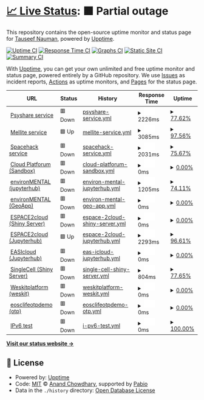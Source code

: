 # [📈 Live Status](https://atnauman.github.io/upptime): <!--live status--> **🟧 Partial outage**

This repository contains the open-source uptime monitor and status page for [Tauseef Nauman](https://atnauman.github.io/upptime), powered by [Upptime](https://github.com/upptime/upptime).

[![Uptime CI](https://github.com/atnauman/upptime/workflows/Uptime%20CI/badge.svg)](https://github.com/atnauman/upptime/actions?query=workflow%3A%22Uptime+CI%22)
[![Response Time CI](https://github.com/atnauman/upptime/workflows/Response%20Time%20CI/badge.svg)](https://github.com/atnauman/upptime/actions?query=workflow%3A%22Response+Time+CI%22)
[![Graphs CI](https://github.com/atnauman/upptime/workflows/Graphs%20CI/badge.svg)](https://github.com/atnauman/upptime/actions?query=workflow%3A%22Graphs+CI%22)
[![Static Site CI](https://github.com/atnauman/upptime/workflows/Static%20Site%20CI/badge.svg)](https://github.com/atnauman/upptime/actions?query=workflow%3A%22Static+Site+CI%22)
[![Summary CI](https://github.com/atnauman/upptime/workflows/Summary%20CI/badge.svg)](https://github.com/atnauman/upptime/actions?query=workflow%3A%22Summary+CI%22)

With [Upptime](https://upptime.js.org), you can get your own unlimited and free uptime monitor and status page, powered entirely by a GitHub repository. We use [Issues](https://github.com/atnauman/upptime/issues) as incident reports, [Actions](https://github.com/atnauman/upptime/actions) as uptime monitors, and [Pages](https://atnauman.github.io/upptime) for the status page.

<!--start: status pages-->
<!-- This summary is generated by Upptime (https://github.com/upptime/upptime) -->
<!-- Do not edit this manually, your changes will be overwritten -->
<!-- prettier-ignore -->
| URL | Status | History | Response Time | Uptime |
| --- | ------ | ------- | ------------- | ------ |
| <img alt="" src="https://icons.duckduckgo.com/ip3/psyshare.bihealth.org.ico" height="13"> [Psyshare service](https://psyshare.bihealth.org) | 🟥 Down | [psyshare-service.yml](https://github.com/BIH-DMBS/upptime/commits/HEAD/history/psyshare-service.yml) | <details><summary><img alt="Response time graph" src="./graphs/psyshare-service/response-time-week.png" height="20"> 2226ms</summary><br><a href="https://atnauman.github.io/upptime/history/psyshare-service"><img alt="Response time 1210" src="https://img.shields.io/endpoint?url=https%3A%2F%2Fraw.githubusercontent.com%2FBIH-DMBS%2Fupptime%2FHEAD%2Fapi%2Fpsyshare-service%2Fresponse-time.json"></a><br><a href="https://atnauman.github.io/upptime/history/psyshare-service"><img alt="24-hour response time 5635" src="https://img.shields.io/endpoint?url=https%3A%2F%2Fraw.githubusercontent.com%2FBIH-DMBS%2Fupptime%2FHEAD%2Fapi%2Fpsyshare-service%2Fresponse-time-day.json"></a><br><a href="https://atnauman.github.io/upptime/history/psyshare-service"><img alt="7-day response time 2226" src="https://img.shields.io/endpoint?url=https%3A%2F%2Fraw.githubusercontent.com%2FBIH-DMBS%2Fupptime%2FHEAD%2Fapi%2Fpsyshare-service%2Fresponse-time-week.json"></a><br><a href="https://atnauman.github.io/upptime/history/psyshare-service"><img alt="30-day response time 1442" src="https://img.shields.io/endpoint?url=https%3A%2F%2Fraw.githubusercontent.com%2FBIH-DMBS%2Fupptime%2FHEAD%2Fapi%2Fpsyshare-service%2Fresponse-time-month.json"></a><br><a href="https://atnauman.github.io/upptime/history/psyshare-service"><img alt="1-year response time 1210" src="https://img.shields.io/endpoint?url=https%3A%2F%2Fraw.githubusercontent.com%2FBIH-DMBS%2Fupptime%2FHEAD%2Fapi%2Fpsyshare-service%2Fresponse-time-year.json"></a></details> | <details><summary><a href="https://atnauman.github.io/upptime/history/psyshare-service">77.62%</a></summary><a href="https://atnauman.github.io/upptime/history/psyshare-service"><img alt="All-time uptime 95.67%" src="https://img.shields.io/endpoint?url=https%3A%2F%2Fraw.githubusercontent.com%2FBIH-DMBS%2Fupptime%2FHEAD%2Fapi%2Fpsyshare-service%2Fuptime.json"></a><br><a href="https://atnauman.github.io/upptime/history/psyshare-service"><img alt="24-hour uptime 0.00%" src="https://img.shields.io/endpoint?url=https%3A%2F%2Fraw.githubusercontent.com%2FBIH-DMBS%2Fupptime%2FHEAD%2Fapi%2Fpsyshare-service%2Fuptime-day.json"></a><br><a href="https://atnauman.github.io/upptime/history/psyshare-service"><img alt="7-day uptime 77.62%" src="https://img.shields.io/endpoint?url=https%3A%2F%2Fraw.githubusercontent.com%2FBIH-DMBS%2Fupptime%2FHEAD%2Fapi%2Fpsyshare-service%2Fuptime-week.json"></a><br><a href="https://atnauman.github.io/upptime/history/psyshare-service"><img alt="30-day uptime 94.85%" src="https://img.shields.io/endpoint?url=https%3A%2F%2Fraw.githubusercontent.com%2FBIH-DMBS%2Fupptime%2FHEAD%2Fapi%2Fpsyshare-service%2Fuptime-month.json"></a><br><a href="https://atnauman.github.io/upptime/history/psyshare-service"><img alt="1-year uptime 95.67%" src="https://img.shields.io/endpoint?url=https%3A%2F%2Fraw.githubusercontent.com%2FBIH-DMBS%2Fupptime%2FHEAD%2Fapi%2Fpsyshare-service%2Fuptime-year.json"></a></details>
| <img alt="" src="https://icons.duckduckgo.com/ip3/mellite.bihealth.org.ico" height="13"> [Mellite service](https://mellite.bihealth.org) | 🟩 Up | [mellite-service.yml](https://github.com/BIH-DMBS/upptime/commits/HEAD/history/mellite-service.yml) | <details><summary><img alt="Response time graph" src="./graphs/mellite-service/response-time-week.png" height="20"> 3085ms</summary><br><a href="https://atnauman.github.io/upptime/history/mellite-service"><img alt="Response time 1144" src="https://img.shields.io/endpoint?url=https%3A%2F%2Fraw.githubusercontent.com%2FBIH-DMBS%2Fupptime%2FHEAD%2Fapi%2Fmellite-service%2Fresponse-time.json"></a><br><a href="https://atnauman.github.io/upptime/history/mellite-service"><img alt="24-hour response time 1287" src="https://img.shields.io/endpoint?url=https%3A%2F%2Fraw.githubusercontent.com%2FBIH-DMBS%2Fupptime%2FHEAD%2Fapi%2Fmellite-service%2Fresponse-time-day.json"></a><br><a href="https://atnauman.github.io/upptime/history/mellite-service"><img alt="7-day response time 3085" src="https://img.shields.io/endpoint?url=https%3A%2F%2Fraw.githubusercontent.com%2FBIH-DMBS%2Fupptime%2FHEAD%2Fapi%2Fmellite-service%2Fresponse-time-week.json"></a><br><a href="https://atnauman.github.io/upptime/history/mellite-service"><img alt="30-day response time 1570" src="https://img.shields.io/endpoint?url=https%3A%2F%2Fraw.githubusercontent.com%2FBIH-DMBS%2Fupptime%2FHEAD%2Fapi%2Fmellite-service%2Fresponse-time-month.json"></a><br><a href="https://atnauman.github.io/upptime/history/mellite-service"><img alt="1-year response time 1144" src="https://img.shields.io/endpoint?url=https%3A%2F%2Fraw.githubusercontent.com%2FBIH-DMBS%2Fupptime%2FHEAD%2Fapi%2Fmellite-service%2Fresponse-time-year.json"></a></details> | <details><summary><a href="https://atnauman.github.io/upptime/history/mellite-service">97.56%</a></summary><a href="https://atnauman.github.io/upptime/history/mellite-service"><img alt="All-time uptime 81.89%" src="https://img.shields.io/endpoint?url=https%3A%2F%2Fraw.githubusercontent.com%2FBIH-DMBS%2Fupptime%2FHEAD%2Fapi%2Fmellite-service%2Fuptime.json"></a><br><a href="https://atnauman.github.io/upptime/history/mellite-service"><img alt="24-hour uptime 100.00%" src="https://img.shields.io/endpoint?url=https%3A%2F%2Fraw.githubusercontent.com%2FBIH-DMBS%2Fupptime%2FHEAD%2Fapi%2Fmellite-service%2Fuptime-day.json"></a><br><a href="https://atnauman.github.io/upptime/history/mellite-service"><img alt="7-day uptime 97.56%" src="https://img.shields.io/endpoint?url=https%3A%2F%2Fraw.githubusercontent.com%2FBIH-DMBS%2Fupptime%2FHEAD%2Fapi%2Fmellite-service%2Fuptime-week.json"></a><br><a href="https://atnauman.github.io/upptime/history/mellite-service"><img alt="30-day uptime 99.44%" src="https://img.shields.io/endpoint?url=https%3A%2F%2Fraw.githubusercontent.com%2FBIH-DMBS%2Fupptime%2FHEAD%2Fapi%2Fmellite-service%2Fuptime-month.json"></a><br><a href="https://atnauman.github.io/upptime/history/mellite-service"><img alt="1-year uptime 81.89%" src="https://img.shields.io/endpoint?url=https%3A%2F%2Fraw.githubusercontent.com%2FBIH-DMBS%2Fupptime%2FHEAD%2Fapi%2Fmellite-service%2Fuptime-year.json"></a></details>
| <img alt="" src="https://icons.duckduckgo.com/ip3/spacehack.bihealth.org.ico" height="13"> [Spacehack service](https://spacehack.bihealth.org) | 🟥 Down | [spacehack-service.yml](https://github.com/BIH-DMBS/upptime/commits/HEAD/history/spacehack-service.yml) | <details><summary><img alt="Response time graph" src="./graphs/spacehack-service/response-time-week.png" height="20"> 2031ms</summary><br><a href="https://atnauman.github.io/upptime/history/spacehack-service"><img alt="Response time 1582" src="https://img.shields.io/endpoint?url=https%3A%2F%2Fraw.githubusercontent.com%2FBIH-DMBS%2Fupptime%2FHEAD%2Fapi%2Fspacehack-service%2Fresponse-time.json"></a><br><a href="https://atnauman.github.io/upptime/history/spacehack-service"><img alt="24-hour response time 2729" src="https://img.shields.io/endpoint?url=https%3A%2F%2Fraw.githubusercontent.com%2FBIH-DMBS%2Fupptime%2FHEAD%2Fapi%2Fspacehack-service%2Fresponse-time-day.json"></a><br><a href="https://atnauman.github.io/upptime/history/spacehack-service"><img alt="7-day response time 2031" src="https://img.shields.io/endpoint?url=https%3A%2F%2Fraw.githubusercontent.com%2FBIH-DMBS%2Fupptime%2FHEAD%2Fapi%2Fspacehack-service%2Fresponse-time-week.json"></a><br><a href="https://atnauman.github.io/upptime/history/spacehack-service"><img alt="30-day response time 1622" src="https://img.shields.io/endpoint?url=https%3A%2F%2Fraw.githubusercontent.com%2FBIH-DMBS%2Fupptime%2FHEAD%2Fapi%2Fspacehack-service%2Fresponse-time-month.json"></a><br><a href="https://atnauman.github.io/upptime/history/spacehack-service"><img alt="1-year response time 1582" src="https://img.shields.io/endpoint?url=https%3A%2F%2Fraw.githubusercontent.com%2FBIH-DMBS%2Fupptime%2FHEAD%2Fapi%2Fspacehack-service%2Fresponse-time-year.json"></a></details> | <details><summary><a href="https://atnauman.github.io/upptime/history/spacehack-service">75.67%</a></summary><a href="https://atnauman.github.io/upptime/history/spacehack-service"><img alt="All-time uptime 93.35%" src="https://img.shields.io/endpoint?url=https%3A%2F%2Fraw.githubusercontent.com%2FBIH-DMBS%2Fupptime%2FHEAD%2Fapi%2Fspacehack-service%2Fuptime.json"></a><br><a href="https://atnauman.github.io/upptime/history/spacehack-service"><img alt="24-hour uptime 0.00%" src="https://img.shields.io/endpoint?url=https%3A%2F%2Fraw.githubusercontent.com%2FBIH-DMBS%2Fupptime%2FHEAD%2Fapi%2Fspacehack-service%2Fuptime-day.json"></a><br><a href="https://atnauman.github.io/upptime/history/spacehack-service"><img alt="7-day uptime 75.67%" src="https://img.shields.io/endpoint?url=https%3A%2F%2Fraw.githubusercontent.com%2FBIH-DMBS%2Fupptime%2FHEAD%2Fapi%2Fspacehack-service%2Fuptime-week.json"></a><br><a href="https://atnauman.github.io/upptime/history/spacehack-service"><img alt="30-day uptime 94.40%" src="https://img.shields.io/endpoint?url=https%3A%2F%2Fraw.githubusercontent.com%2FBIH-DMBS%2Fupptime%2FHEAD%2Fapi%2Fspacehack-service%2Fuptime-month.json"></a><br><a href="https://atnauman.github.io/upptime/history/spacehack-service"><img alt="1-year uptime 93.35%" src="https://img.shields.io/endpoint?url=https%3A%2F%2Fraw.githubusercontent.com%2FBIH-DMBS%2Fupptime%2FHEAD%2Fapi%2Fspacehack-service%2Fuptime-year.json"></a></details>
| <img alt="" src="https://icons.duckduckgo.com/ip3/sandbox.bihealth.org.ico" height="13"> [Cloud Platforum (Sandbox)](https://sandbox.bihealth.org) | 🟥 Down | [cloud-platforum-sandbox.yml](https://github.com/BIH-DMBS/upptime/commits/HEAD/history/cloud-platforum-sandbox.yml) | <details><summary><img alt="Response time graph" src="./graphs/cloud-platforum-sandbox/response-time-week.png" height="20"> 0ms</summary><br><a href="https://atnauman.github.io/upptime/history/cloud-platforum-sandbox"><img alt="Response time 2274" src="https://img.shields.io/endpoint?url=https%3A%2F%2Fraw.githubusercontent.com%2FBIH-DMBS%2Fupptime%2FHEAD%2Fapi%2Fcloud-platforum-sandbox%2Fresponse-time.json"></a><br><a href="https://atnauman.github.io/upptime/history/cloud-platforum-sandbox"><img alt="24-hour response time 0" src="https://img.shields.io/endpoint?url=https%3A%2F%2Fraw.githubusercontent.com%2FBIH-DMBS%2Fupptime%2FHEAD%2Fapi%2Fcloud-platforum-sandbox%2Fresponse-time-day.json"></a><br><a href="https://atnauman.github.io/upptime/history/cloud-platforum-sandbox"><img alt="7-day response time 0" src="https://img.shields.io/endpoint?url=https%3A%2F%2Fraw.githubusercontent.com%2FBIH-DMBS%2Fupptime%2FHEAD%2Fapi%2Fcloud-platforum-sandbox%2Fresponse-time-week.json"></a><br><a href="https://atnauman.github.io/upptime/history/cloud-platforum-sandbox"><img alt="30-day response time 0" src="https://img.shields.io/endpoint?url=https%3A%2F%2Fraw.githubusercontent.com%2FBIH-DMBS%2Fupptime%2FHEAD%2Fapi%2Fcloud-platforum-sandbox%2Fresponse-time-month.json"></a><br><a href="https://atnauman.github.io/upptime/history/cloud-platforum-sandbox"><img alt="1-year response time 2274" src="https://img.shields.io/endpoint?url=https%3A%2F%2Fraw.githubusercontent.com%2FBIH-DMBS%2Fupptime%2FHEAD%2Fapi%2Fcloud-platforum-sandbox%2Fresponse-time-year.json"></a></details> | <details><summary><a href="https://atnauman.github.io/upptime/history/cloud-platforum-sandbox">0.00%</a></summary><a href="https://atnauman.github.io/upptime/history/cloud-platforum-sandbox"><img alt="All-time uptime 10.08%" src="https://img.shields.io/endpoint?url=https%3A%2F%2Fraw.githubusercontent.com%2FBIH-DMBS%2Fupptime%2FHEAD%2Fapi%2Fcloud-platforum-sandbox%2Fuptime.json"></a><br><a href="https://atnauman.github.io/upptime/history/cloud-platforum-sandbox"><img alt="24-hour uptime 0.00%" src="https://img.shields.io/endpoint?url=https%3A%2F%2Fraw.githubusercontent.com%2FBIH-DMBS%2Fupptime%2FHEAD%2Fapi%2Fcloud-platforum-sandbox%2Fuptime-day.json"></a><br><a href="https://atnauman.github.io/upptime/history/cloud-platforum-sandbox"><img alt="7-day uptime 0.00%" src="https://img.shields.io/endpoint?url=https%3A%2F%2Fraw.githubusercontent.com%2FBIH-DMBS%2Fupptime%2FHEAD%2Fapi%2Fcloud-platforum-sandbox%2Fuptime-week.json"></a><br><a href="https://atnauman.github.io/upptime/history/cloud-platforum-sandbox"><img alt="30-day uptime 1.38%" src="https://img.shields.io/endpoint?url=https%3A%2F%2Fraw.githubusercontent.com%2FBIH-DMBS%2Fupptime%2FHEAD%2Fapi%2Fcloud-platforum-sandbox%2Fuptime-month.json"></a><br><a href="https://atnauman.github.io/upptime/history/cloud-platforum-sandbox"><img alt="1-year uptime 10.08%" src="https://img.shields.io/endpoint?url=https%3A%2F%2Fraw.githubusercontent.com%2FBIH-DMBS%2Fupptime%2FHEAD%2Fapi%2Fcloud-platforum-sandbox%2Fuptime-year.json"></a></details>
| <img alt="" src="https://icons.duckduckgo.com/ip3/jhub.bihealth.org.ico" height="13"> [environMENTAL (jupyterhub)](https://jhub.bihealth.org) | 🟥 Down | [environ-mental-jupyterhub.yml](https://github.com/BIH-DMBS/upptime/commits/HEAD/history/environ-mental-jupyterhub.yml) | <details><summary><img alt="Response time graph" src="./graphs/environ-mental-jupyterhub/response-time-week.png" height="20"> 1205ms</summary><br><a href="https://atnauman.github.io/upptime/history/environ-mental-jupyterhub"><img alt="Response time 1365" src="https://img.shields.io/endpoint?url=https%3A%2F%2Fraw.githubusercontent.com%2FBIH-DMBS%2Fupptime%2FHEAD%2Fapi%2Fenviron-mental-jupyterhub%2Fresponse-time.json"></a><br><a href="https://atnauman.github.io/upptime/history/environ-mental-jupyterhub"><img alt="24-hour response time 702" src="https://img.shields.io/endpoint?url=https%3A%2F%2Fraw.githubusercontent.com%2FBIH-DMBS%2Fupptime%2FHEAD%2Fapi%2Fenviron-mental-jupyterhub%2Fresponse-time-day.json"></a><br><a href="https://atnauman.github.io/upptime/history/environ-mental-jupyterhub"><img alt="7-day response time 1205" src="https://img.shields.io/endpoint?url=https%3A%2F%2Fraw.githubusercontent.com%2FBIH-DMBS%2Fupptime%2FHEAD%2Fapi%2Fenviron-mental-jupyterhub%2Fresponse-time-week.json"></a><br><a href="https://atnauman.github.io/upptime/history/environ-mental-jupyterhub"><img alt="30-day response time 996" src="https://img.shields.io/endpoint?url=https%3A%2F%2Fraw.githubusercontent.com%2FBIH-DMBS%2Fupptime%2FHEAD%2Fapi%2Fenviron-mental-jupyterhub%2Fresponse-time-month.json"></a><br><a href="https://atnauman.github.io/upptime/history/environ-mental-jupyterhub"><img alt="1-year response time 1365" src="https://img.shields.io/endpoint?url=https%3A%2F%2Fraw.githubusercontent.com%2FBIH-DMBS%2Fupptime%2FHEAD%2Fapi%2Fenviron-mental-jupyterhub%2Fresponse-time-year.json"></a></details> | <details><summary><a href="https://atnauman.github.io/upptime/history/environ-mental-jupyterhub">74.11%</a></summary><a href="https://atnauman.github.io/upptime/history/environ-mental-jupyterhub"><img alt="All-time uptime 96.05%" src="https://img.shields.io/endpoint?url=https%3A%2F%2Fraw.githubusercontent.com%2FBIH-DMBS%2Fupptime%2FHEAD%2Fapi%2Fenviron-mental-jupyterhub%2Fuptime.json"></a><br><a href="https://atnauman.github.io/upptime/history/environ-mental-jupyterhub"><img alt="24-hour uptime 0.83%" src="https://img.shields.io/endpoint?url=https%3A%2F%2Fraw.githubusercontent.com%2FBIH-DMBS%2Fupptime%2FHEAD%2Fapi%2Fenviron-mental-jupyterhub%2Fuptime-day.json"></a><br><a href="https://atnauman.github.io/upptime/history/environ-mental-jupyterhub"><img alt="7-day uptime 74.11%" src="https://img.shields.io/endpoint?url=https%3A%2F%2Fraw.githubusercontent.com%2FBIH-DMBS%2Fupptime%2FHEAD%2Fapi%2Fenviron-mental-jupyterhub%2Fuptime-week.json"></a><br><a href="https://atnauman.github.io/upptime/history/environ-mental-jupyterhub"><img alt="30-day uptime 94.04%" src="https://img.shields.io/endpoint?url=https%3A%2F%2Fraw.githubusercontent.com%2FBIH-DMBS%2Fupptime%2FHEAD%2Fapi%2Fenviron-mental-jupyterhub%2Fuptime-month.json"></a><br><a href="https://atnauman.github.io/upptime/history/environ-mental-jupyterhub"><img alt="1-year uptime 96.05%" src="https://img.shields.io/endpoint?url=https%3A%2F%2Fraw.githubusercontent.com%2FBIH-DMBS%2Fupptime%2FHEAD%2Fapi%2Fenviron-mental-jupyterhub%2Fuptime-year.json"></a></details>
| <img alt="" src="https://icons.duckduckgo.com/ip3/environmental.bihealth.org.ico" height="13"> [environMENTAL (GeoApp)](https://environmental.bihealth.org) | 🟥 Down | [environ-mental-geo-app.yml](https://github.com/BIH-DMBS/upptime/commits/HEAD/history/environ-mental-geo-app.yml) | <details><summary><img alt="Response time graph" src="./graphs/environ-mental-geo-app/response-time-week.png" height="20"> 0ms</summary><br><a href="https://atnauman.github.io/upptime/history/environ-mental-geo-app"><img alt="Response time 3032" src="https://img.shields.io/endpoint?url=https%3A%2F%2Fraw.githubusercontent.com%2FBIH-DMBS%2Fupptime%2FHEAD%2Fapi%2Fenviron-mental-geo-app%2Fresponse-time.json"></a><br><a href="https://atnauman.github.io/upptime/history/environ-mental-geo-app"><img alt="24-hour response time 0" src="https://img.shields.io/endpoint?url=https%3A%2F%2Fraw.githubusercontent.com%2FBIH-DMBS%2Fupptime%2FHEAD%2Fapi%2Fenviron-mental-geo-app%2Fresponse-time-day.json"></a><br><a href="https://atnauman.github.io/upptime/history/environ-mental-geo-app"><img alt="7-day response time 0" src="https://img.shields.io/endpoint?url=https%3A%2F%2Fraw.githubusercontent.com%2FBIH-DMBS%2Fupptime%2FHEAD%2Fapi%2Fenviron-mental-geo-app%2Fresponse-time-week.json"></a><br><a href="https://atnauman.github.io/upptime/history/environ-mental-geo-app"><img alt="30-day response time 2929" src="https://img.shields.io/endpoint?url=https%3A%2F%2Fraw.githubusercontent.com%2FBIH-DMBS%2Fupptime%2FHEAD%2Fapi%2Fenviron-mental-geo-app%2Fresponse-time-month.json"></a><br><a href="https://atnauman.github.io/upptime/history/environ-mental-geo-app"><img alt="1-year response time 3032" src="https://img.shields.io/endpoint?url=https%3A%2F%2Fraw.githubusercontent.com%2FBIH-DMBS%2Fupptime%2FHEAD%2Fapi%2Fenviron-mental-geo-app%2Fresponse-time-year.json"></a></details> | <details><summary><a href="https://atnauman.github.io/upptime/history/environ-mental-geo-app">0.00%</a></summary><a href="https://atnauman.github.io/upptime/history/environ-mental-geo-app"><img alt="All-time uptime 64.98%" src="https://img.shields.io/endpoint?url=https%3A%2F%2Fraw.githubusercontent.com%2FBIH-DMBS%2Fupptime%2FHEAD%2Fapi%2Fenviron-mental-geo-app%2Fuptime.json"></a><br><a href="https://atnauman.github.io/upptime/history/environ-mental-geo-app"><img alt="24-hour uptime 0.00%" src="https://img.shields.io/endpoint?url=https%3A%2F%2Fraw.githubusercontent.com%2FBIH-DMBS%2Fupptime%2FHEAD%2Fapi%2Fenviron-mental-geo-app%2Fuptime-day.json"></a><br><a href="https://atnauman.github.io/upptime/history/environ-mental-geo-app"><img alt="7-day uptime 0.00%" src="https://img.shields.io/endpoint?url=https%3A%2F%2Fraw.githubusercontent.com%2FBIH-DMBS%2Fupptime%2FHEAD%2Fapi%2Fenviron-mental-geo-app%2Fuptime-week.json"></a><br><a href="https://atnauman.github.io/upptime/history/environ-mental-geo-app"><img alt="30-day uptime 23.35%" src="https://img.shields.io/endpoint?url=https%3A%2F%2Fraw.githubusercontent.com%2FBIH-DMBS%2Fupptime%2FHEAD%2Fapi%2Fenviron-mental-geo-app%2Fuptime-month.json"></a><br><a href="https://atnauman.github.io/upptime/history/environ-mental-geo-app"><img alt="1-year uptime 64.98%" src="https://img.shields.io/endpoint?url=https%3A%2F%2Fraw.githubusercontent.com%2FBIH-DMBS%2Fupptime%2FHEAD%2Fapi%2Fenviron-mental-geo-app%2Fuptime-year.json"></a></details>
| <img alt="" src="https://icons.duckduckgo.com/ip3/espace-apps.bihealth.org.ico" height="13"> [ESPACE2cloud (Shiny Server)](https://espace-apps.bihealth.org) | 🟥 Down | [espace-2cloud-shiny-server.yml](https://github.com/BIH-DMBS/upptime/commits/HEAD/history/espace-2cloud-shiny-server.yml) | <details><summary><img alt="Response time graph" src="./graphs/espace-2cloud-shiny-server/response-time-week.png" height="20"> 0ms</summary><br><a href="https://atnauman.github.io/upptime/history/espace-2cloud-shiny-server"><img alt="Response time 731" src="https://img.shields.io/endpoint?url=https%3A%2F%2Fraw.githubusercontent.com%2FBIH-DMBS%2Fupptime%2FHEAD%2Fapi%2Fespace-2cloud-shiny-server%2Fresponse-time.json"></a><br><a href="https://atnauman.github.io/upptime/history/espace-2cloud-shiny-server"><img alt="24-hour response time 0" src="https://img.shields.io/endpoint?url=https%3A%2F%2Fraw.githubusercontent.com%2FBIH-DMBS%2Fupptime%2FHEAD%2Fapi%2Fespace-2cloud-shiny-server%2Fresponse-time-day.json"></a><br><a href="https://atnauman.github.io/upptime/history/espace-2cloud-shiny-server"><img alt="7-day response time 0" src="https://img.shields.io/endpoint?url=https%3A%2F%2Fraw.githubusercontent.com%2FBIH-DMBS%2Fupptime%2FHEAD%2Fapi%2Fespace-2cloud-shiny-server%2Fresponse-time-week.json"></a><br><a href="https://atnauman.github.io/upptime/history/espace-2cloud-shiny-server"><img alt="30-day response time 0" src="https://img.shields.io/endpoint?url=https%3A%2F%2Fraw.githubusercontent.com%2FBIH-DMBS%2Fupptime%2FHEAD%2Fapi%2Fespace-2cloud-shiny-server%2Fresponse-time-month.json"></a><br><a href="https://atnauman.github.io/upptime/history/espace-2cloud-shiny-server"><img alt="1-year response time 731" src="https://img.shields.io/endpoint?url=https%3A%2F%2Fraw.githubusercontent.com%2FBIH-DMBS%2Fupptime%2FHEAD%2Fapi%2Fespace-2cloud-shiny-server%2Fresponse-time-year.json"></a></details> | <details><summary><a href="https://atnauman.github.io/upptime/history/espace-2cloud-shiny-server">0.00%</a></summary><a href="https://atnauman.github.io/upptime/history/espace-2cloud-shiny-server"><img alt="All-time uptime 0.00%" src="https://img.shields.io/endpoint?url=https%3A%2F%2Fraw.githubusercontent.com%2FBIH-DMBS%2Fupptime%2FHEAD%2Fapi%2Fespace-2cloud-shiny-server%2Fuptime.json"></a><br><a href="https://atnauman.github.io/upptime/history/espace-2cloud-shiny-server"><img alt="24-hour uptime 0.00%" src="https://img.shields.io/endpoint?url=https%3A%2F%2Fraw.githubusercontent.com%2FBIH-DMBS%2Fupptime%2FHEAD%2Fapi%2Fespace-2cloud-shiny-server%2Fuptime-day.json"></a><br><a href="https://atnauman.github.io/upptime/history/espace-2cloud-shiny-server"><img alt="7-day uptime 0.00%" src="https://img.shields.io/endpoint?url=https%3A%2F%2Fraw.githubusercontent.com%2FBIH-DMBS%2Fupptime%2FHEAD%2Fapi%2Fespace-2cloud-shiny-server%2Fuptime-week.json"></a><br><a href="https://atnauman.github.io/upptime/history/espace-2cloud-shiny-server"><img alt="30-day uptime 1.38%" src="https://img.shields.io/endpoint?url=https%3A%2F%2Fraw.githubusercontent.com%2FBIH-DMBS%2Fupptime%2FHEAD%2Fapi%2Fespace-2cloud-shiny-server%2Fuptime-month.json"></a><br><a href="https://atnauman.github.io/upptime/history/espace-2cloud-shiny-server"><img alt="1-year uptime 0.00%" src="https://img.shields.io/endpoint?url=https%3A%2F%2Fraw.githubusercontent.com%2FBIH-DMBS%2Fupptime%2FHEAD%2Fapi%2Fespace-2cloud-shiny-server%2Fuptime-year.json"></a></details>
| <img alt="" src="https://icons.duckduckgo.com/ip3/espace-cloud.bihealth.org.ico" height="13"> [ESPACE2cloud (Jupyterhub)](https://espace-cloud.bihealth.org/) | 🟩 Up | [espace-2cloud-jupyterhub.yml](https://github.com/BIH-DMBS/upptime/commits/HEAD/history/espace-2cloud-jupyterhub.yml) | <details><summary><img alt="Response time graph" src="./graphs/espace-2cloud-jupyterhub/response-time-week.png" height="20"> 2293ms</summary><br><a href="https://atnauman.github.io/upptime/history/espace-2cloud-jupyterhub"><img alt="Response time 1552" src="https://img.shields.io/endpoint?url=https%3A%2F%2Fraw.githubusercontent.com%2FBIH-DMBS%2Fupptime%2FHEAD%2Fapi%2Fespace-2cloud-jupyterhub%2Fresponse-time.json"></a><br><a href="https://atnauman.github.io/upptime/history/espace-2cloud-jupyterhub"><img alt="24-hour response time 4442" src="https://img.shields.io/endpoint?url=https%3A%2F%2Fraw.githubusercontent.com%2FBIH-DMBS%2Fupptime%2FHEAD%2Fapi%2Fespace-2cloud-jupyterhub%2Fresponse-time-day.json"></a><br><a href="https://atnauman.github.io/upptime/history/espace-2cloud-jupyterhub"><img alt="7-day response time 2293" src="https://img.shields.io/endpoint?url=https%3A%2F%2Fraw.githubusercontent.com%2FBIH-DMBS%2Fupptime%2FHEAD%2Fapi%2Fespace-2cloud-jupyterhub%2Fresponse-time-week.json"></a><br><a href="https://atnauman.github.io/upptime/history/espace-2cloud-jupyterhub"><img alt="30-day response time 1827" src="https://img.shields.io/endpoint?url=https%3A%2F%2Fraw.githubusercontent.com%2FBIH-DMBS%2Fupptime%2FHEAD%2Fapi%2Fespace-2cloud-jupyterhub%2Fresponse-time-month.json"></a><br><a href="https://atnauman.github.io/upptime/history/espace-2cloud-jupyterhub"><img alt="1-year response time 1552" src="https://img.shields.io/endpoint?url=https%3A%2F%2Fraw.githubusercontent.com%2FBIH-DMBS%2Fupptime%2FHEAD%2Fapi%2Fespace-2cloud-jupyterhub%2Fresponse-time-year.json"></a></details> | <details><summary><a href="https://atnauman.github.io/upptime/history/espace-2cloud-jupyterhub">96.61%</a></summary><a href="https://atnauman.github.io/upptime/history/espace-2cloud-jupyterhub"><img alt="All-time uptime 92.52%" src="https://img.shields.io/endpoint?url=https%3A%2F%2Fraw.githubusercontent.com%2FBIH-DMBS%2Fupptime%2FHEAD%2Fapi%2Fespace-2cloud-jupyterhub%2Fuptime.json"></a><br><a href="https://atnauman.github.io/upptime/history/espace-2cloud-jupyterhub"><img alt="24-hour uptime 100.00%" src="https://img.shields.io/endpoint?url=https%3A%2F%2Fraw.githubusercontent.com%2FBIH-DMBS%2Fupptime%2FHEAD%2Fapi%2Fespace-2cloud-jupyterhub%2Fuptime-day.json"></a><br><a href="https://atnauman.github.io/upptime/history/espace-2cloud-jupyterhub"><img alt="7-day uptime 96.61%" src="https://img.shields.io/endpoint?url=https%3A%2F%2Fraw.githubusercontent.com%2FBIH-DMBS%2Fupptime%2FHEAD%2Fapi%2Fespace-2cloud-jupyterhub%2Fuptime-week.json"></a><br><a href="https://atnauman.github.io/upptime/history/espace-2cloud-jupyterhub"><img alt="30-day uptime 99.22%" src="https://img.shields.io/endpoint?url=https%3A%2F%2Fraw.githubusercontent.com%2FBIH-DMBS%2Fupptime%2FHEAD%2Fapi%2Fespace-2cloud-jupyterhub%2Fuptime-month.json"></a><br><a href="https://atnauman.github.io/upptime/history/espace-2cloud-jupyterhub"><img alt="1-year uptime 92.52%" src="https://img.shields.io/endpoint?url=https%3A%2F%2Fraw.githubusercontent.com%2FBIH-DMBS%2Fupptime%2FHEAD%2Fapi%2Fespace-2cloud-jupyterhub%2Fuptime-year.json"></a></details>
| <img alt="" src="https://icons.duckduckgo.com/ip3/easi-genomics-cloud.bihealth.org.ico" height="13"> [EASIcloud (Jupyterhub)](https://easi-genomics-cloud.bihealth.org) | 🟥 Down | [eas-icloud-jupyterhub.yml](https://github.com/BIH-DMBS/upptime/commits/HEAD/history/eas-icloud-jupyterhub.yml) | <details><summary><img alt="Response time graph" src="./graphs/eas-icloud-jupyterhub/response-time-week.png" height="20"> 0ms</summary><br><a href="https://atnauman.github.io/upptime/history/eas-icloud-jupyterhub"><img alt="Response time 0" src="https://img.shields.io/endpoint?url=https%3A%2F%2Fraw.githubusercontent.com%2FBIH-DMBS%2Fupptime%2FHEAD%2Fapi%2Feas-icloud-jupyterhub%2Fresponse-time.json"></a><br><a href="https://atnauman.github.io/upptime/history/eas-icloud-jupyterhub"><img alt="24-hour response time 0" src="https://img.shields.io/endpoint?url=https%3A%2F%2Fraw.githubusercontent.com%2FBIH-DMBS%2Fupptime%2FHEAD%2Fapi%2Feas-icloud-jupyterhub%2Fresponse-time-day.json"></a><br><a href="https://atnauman.github.io/upptime/history/eas-icloud-jupyterhub"><img alt="7-day response time 0" src="https://img.shields.io/endpoint?url=https%3A%2F%2Fraw.githubusercontent.com%2FBIH-DMBS%2Fupptime%2FHEAD%2Fapi%2Feas-icloud-jupyterhub%2Fresponse-time-week.json"></a><br><a href="https://atnauman.github.io/upptime/history/eas-icloud-jupyterhub"><img alt="30-day response time 0" src="https://img.shields.io/endpoint?url=https%3A%2F%2Fraw.githubusercontent.com%2FBIH-DMBS%2Fupptime%2FHEAD%2Fapi%2Feas-icloud-jupyterhub%2Fresponse-time-month.json"></a><br><a href="https://atnauman.github.io/upptime/history/eas-icloud-jupyterhub"><img alt="1-year response time 0" src="https://img.shields.io/endpoint?url=https%3A%2F%2Fraw.githubusercontent.com%2FBIH-DMBS%2Fupptime%2FHEAD%2Fapi%2Feas-icloud-jupyterhub%2Fresponse-time-year.json"></a></details> | <details><summary><a href="https://atnauman.github.io/upptime/history/eas-icloud-jupyterhub">0.00%</a></summary><a href="https://atnauman.github.io/upptime/history/eas-icloud-jupyterhub"><img alt="All-time uptime 0.00%" src="https://img.shields.io/endpoint?url=https%3A%2F%2Fraw.githubusercontent.com%2FBIH-DMBS%2Fupptime%2FHEAD%2Fapi%2Feas-icloud-jupyterhub%2Fuptime.json"></a><br><a href="https://atnauman.github.io/upptime/history/eas-icloud-jupyterhub"><img alt="24-hour uptime 0.00%" src="https://img.shields.io/endpoint?url=https%3A%2F%2Fraw.githubusercontent.com%2FBIH-DMBS%2Fupptime%2FHEAD%2Fapi%2Feas-icloud-jupyterhub%2Fuptime-day.json"></a><br><a href="https://atnauman.github.io/upptime/history/eas-icloud-jupyterhub"><img alt="7-day uptime 0.00%" src="https://img.shields.io/endpoint?url=https%3A%2F%2Fraw.githubusercontent.com%2FBIH-DMBS%2Fupptime%2FHEAD%2Fapi%2Feas-icloud-jupyterhub%2Fuptime-week.json"></a><br><a href="https://atnauman.github.io/upptime/history/eas-icloud-jupyterhub"><img alt="30-day uptime 1.38%" src="https://img.shields.io/endpoint?url=https%3A%2F%2Fraw.githubusercontent.com%2FBIH-DMBS%2Fupptime%2FHEAD%2Fapi%2Feas-icloud-jupyterhub%2Fuptime-month.json"></a><br><a href="https://atnauman.github.io/upptime/history/eas-icloud-jupyterhub"><img alt="1-year uptime 0.00%" src="https://img.shields.io/endpoint?url=https%3A%2F%2Fraw.githubusercontent.com%2FBIH-DMBS%2Fupptime%2FHEAD%2Fapi%2Feas-icloud-jupyterhub%2Fuptime-year.json"></a></details>
| <img alt="" src="https://icons.duckduckgo.com/ip3/digital.bihealth.org.ico" height="13"> [SingleCell (Shiny Server)](https://digital.bihealth.org) | 🟥 Down | [single-cell-shiny-server.yml](https://github.com/BIH-DMBS/upptime/commits/HEAD/history/single-cell-shiny-server.yml) | <details><summary><img alt="Response time graph" src="./graphs/single-cell-shiny-server/response-time-week.png" height="20"> 804ms</summary><br><a href="https://atnauman.github.io/upptime/history/single-cell-shiny-server"><img alt="Response time 865" src="https://img.shields.io/endpoint?url=https%3A%2F%2Fraw.githubusercontent.com%2FBIH-DMBS%2Fupptime%2FHEAD%2Fapi%2Fsingle-cell-shiny-server%2Fresponse-time.json"></a><br><a href="https://atnauman.github.io/upptime/history/single-cell-shiny-server"><img alt="24-hour response time 422" src="https://img.shields.io/endpoint?url=https%3A%2F%2Fraw.githubusercontent.com%2FBIH-DMBS%2Fupptime%2FHEAD%2Fapi%2Fsingle-cell-shiny-server%2Fresponse-time-day.json"></a><br><a href="https://atnauman.github.io/upptime/history/single-cell-shiny-server"><img alt="7-day response time 804" src="https://img.shields.io/endpoint?url=https%3A%2F%2Fraw.githubusercontent.com%2FBIH-DMBS%2Fupptime%2FHEAD%2Fapi%2Fsingle-cell-shiny-server%2Fresponse-time-week.json"></a><br><a href="https://atnauman.github.io/upptime/history/single-cell-shiny-server"><img alt="30-day response time 864" src="https://img.shields.io/endpoint?url=https%3A%2F%2Fraw.githubusercontent.com%2FBIH-DMBS%2Fupptime%2FHEAD%2Fapi%2Fsingle-cell-shiny-server%2Fresponse-time-month.json"></a><br><a href="https://atnauman.github.io/upptime/history/single-cell-shiny-server"><img alt="1-year response time 865" src="https://img.shields.io/endpoint?url=https%3A%2F%2Fraw.githubusercontent.com%2FBIH-DMBS%2Fupptime%2FHEAD%2Fapi%2Fsingle-cell-shiny-server%2Fresponse-time-year.json"></a></details> | <details><summary><a href="https://atnauman.github.io/upptime/history/single-cell-shiny-server">77.65%</a></summary><a href="https://atnauman.github.io/upptime/history/single-cell-shiny-server"><img alt="All-time uptime 92.63%" src="https://img.shields.io/endpoint?url=https%3A%2F%2Fraw.githubusercontent.com%2FBIH-DMBS%2Fupptime%2FHEAD%2Fapi%2Fsingle-cell-shiny-server%2Fuptime.json"></a><br><a href="https://atnauman.github.io/upptime/history/single-cell-shiny-server"><img alt="24-hour uptime 0.00%" src="https://img.shields.io/endpoint?url=https%3A%2F%2Fraw.githubusercontent.com%2FBIH-DMBS%2Fupptime%2FHEAD%2Fapi%2Fsingle-cell-shiny-server%2Fuptime-day.json"></a><br><a href="https://atnauman.github.io/upptime/history/single-cell-shiny-server"><img alt="7-day uptime 77.65%" src="https://img.shields.io/endpoint?url=https%3A%2F%2Fraw.githubusercontent.com%2FBIH-DMBS%2Fupptime%2FHEAD%2Fapi%2Fsingle-cell-shiny-server%2Fuptime-week.json"></a><br><a href="https://atnauman.github.io/upptime/history/single-cell-shiny-server"><img alt="30-day uptime 94.70%" src="https://img.shields.io/endpoint?url=https%3A%2F%2Fraw.githubusercontent.com%2FBIH-DMBS%2Fupptime%2FHEAD%2Fapi%2Fsingle-cell-shiny-server%2Fuptime-month.json"></a><br><a href="https://atnauman.github.io/upptime/history/single-cell-shiny-server"><img alt="1-year uptime 92.63%" src="https://img.shields.io/endpoint?url=https%3A%2F%2Fraw.githubusercontent.com%2FBIH-DMBS%2Fupptime%2FHEAD%2Fapi%2Fsingle-cell-shiny-server%2Fuptime-year.json"></a></details>
| <img alt="" src="https://icons.duckduckgo.com/ip3/weskit.bihealth.org.ico" height="13"> [Weskitplatform (weskit)](https://weskit.bihealth.org) | 🟥 Down | [weskitplatform-weskit.yml](https://github.com/BIH-DMBS/upptime/commits/HEAD/history/weskitplatform-weskit.yml) | <details><summary><img alt="Response time graph" src="./graphs/weskitplatform-weskit/response-time-week.png" height="20"> 0ms</summary><br><a href="https://atnauman.github.io/upptime/history/weskitplatform-weskit"><img alt="Response time 783" src="https://img.shields.io/endpoint?url=https%3A%2F%2Fraw.githubusercontent.com%2FBIH-DMBS%2Fupptime%2FHEAD%2Fapi%2Fweskitplatform-weskit%2Fresponse-time.json"></a><br><a href="https://atnauman.github.io/upptime/history/weskitplatform-weskit"><img alt="24-hour response time 0" src="https://img.shields.io/endpoint?url=https%3A%2F%2Fraw.githubusercontent.com%2FBIH-DMBS%2Fupptime%2FHEAD%2Fapi%2Fweskitplatform-weskit%2Fresponse-time-day.json"></a><br><a href="https://atnauman.github.io/upptime/history/weskitplatform-weskit"><img alt="7-day response time 0" src="https://img.shields.io/endpoint?url=https%3A%2F%2Fraw.githubusercontent.com%2FBIH-DMBS%2Fupptime%2FHEAD%2Fapi%2Fweskitplatform-weskit%2Fresponse-time-week.json"></a><br><a href="https://atnauman.github.io/upptime/history/weskitplatform-weskit"><img alt="30-day response time 783" src="https://img.shields.io/endpoint?url=https%3A%2F%2Fraw.githubusercontent.com%2FBIH-DMBS%2Fupptime%2FHEAD%2Fapi%2Fweskitplatform-weskit%2Fresponse-time-month.json"></a><br><a href="https://atnauman.github.io/upptime/history/weskitplatform-weskit"><img alt="1-year response time 783" src="https://img.shields.io/endpoint?url=https%3A%2F%2Fraw.githubusercontent.com%2FBIH-DMBS%2Fupptime%2FHEAD%2Fapi%2Fweskitplatform-weskit%2Fresponse-time-year.json"></a></details> | <details><summary><a href="https://atnauman.github.io/upptime/history/weskitplatform-weskit">0.00%</a></summary><a href="https://atnauman.github.io/upptime/history/weskitplatform-weskit"><img alt="All-time uptime 1.29%" src="https://img.shields.io/endpoint?url=https%3A%2F%2Fraw.githubusercontent.com%2FBIH-DMBS%2Fupptime%2FHEAD%2Fapi%2Fweskitplatform-weskit%2Fuptime.json"></a><br><a href="https://atnauman.github.io/upptime/history/weskitplatform-weskit"><img alt="24-hour uptime 0.00%" src="https://img.shields.io/endpoint?url=https%3A%2F%2Fraw.githubusercontent.com%2FBIH-DMBS%2Fupptime%2FHEAD%2Fapi%2Fweskitplatform-weskit%2Fuptime-day.json"></a><br><a href="https://atnauman.github.io/upptime/history/weskitplatform-weskit"><img alt="7-day uptime 0.00%" src="https://img.shields.io/endpoint?url=https%3A%2F%2Fraw.githubusercontent.com%2FBIH-DMBS%2Fupptime%2FHEAD%2Fapi%2Fweskitplatform-weskit%2Fuptime-week.json"></a><br><a href="https://atnauman.github.io/upptime/history/weskitplatform-weskit"><img alt="30-day uptime 7.68%" src="https://img.shields.io/endpoint?url=https%3A%2F%2Fraw.githubusercontent.com%2FBIH-DMBS%2Fupptime%2FHEAD%2Fapi%2Fweskitplatform-weskit%2Fuptime-month.json"></a><br><a href="https://atnauman.github.io/upptime/history/weskitplatform-weskit"><img alt="1-year uptime 1.29%" src="https://img.shields.io/endpoint?url=https%3A%2F%2Fraw.githubusercontent.com%2FBIH-DMBS%2Fupptime%2FHEAD%2Fapi%2Fweskitplatform-weskit%2Fuptime-year.json"></a></details>
| <img alt="" src="https://icons.duckduckgo.com/ip3/otp-demo.bihealth.org.ico" height="13"> [eosclifeotpdemo (otp)](https://otp-demo.bihealth.org) | 🟥 Down | [eosclifeotpdemo-otp.yml](https://github.com/BIH-DMBS/upptime/commits/HEAD/history/eosclifeotpdemo-otp.yml) | <details><summary><img alt="Response time graph" src="./graphs/eosclifeotpdemo-otp/response-time-week.png" height="20"> 0ms</summary><br><a href="https://atnauman.github.io/upptime/history/eosclifeotpdemo-otp"><img alt="Response time 753" src="https://img.shields.io/endpoint?url=https%3A%2F%2Fraw.githubusercontent.com%2FBIH-DMBS%2Fupptime%2FHEAD%2Fapi%2Feosclifeotpdemo-otp%2Fresponse-time.json"></a><br><a href="https://atnauman.github.io/upptime/history/eosclifeotpdemo-otp"><img alt="24-hour response time 0" src="https://img.shields.io/endpoint?url=https%3A%2F%2Fraw.githubusercontent.com%2FBIH-DMBS%2Fupptime%2FHEAD%2Fapi%2Feosclifeotpdemo-otp%2Fresponse-time-day.json"></a><br><a href="https://atnauman.github.io/upptime/history/eosclifeotpdemo-otp"><img alt="7-day response time 0" src="https://img.shields.io/endpoint?url=https%3A%2F%2Fraw.githubusercontent.com%2FBIH-DMBS%2Fupptime%2FHEAD%2Fapi%2Feosclifeotpdemo-otp%2Fresponse-time-week.json"></a><br><a href="https://atnauman.github.io/upptime/history/eosclifeotpdemo-otp"><img alt="30-day response time 0" src="https://img.shields.io/endpoint?url=https%3A%2F%2Fraw.githubusercontent.com%2FBIH-DMBS%2Fupptime%2FHEAD%2Fapi%2Feosclifeotpdemo-otp%2Fresponse-time-month.json"></a><br><a href="https://atnauman.github.io/upptime/history/eosclifeotpdemo-otp"><img alt="1-year response time 753" src="https://img.shields.io/endpoint?url=https%3A%2F%2Fraw.githubusercontent.com%2FBIH-DMBS%2Fupptime%2FHEAD%2Fapi%2Feosclifeotpdemo-otp%2Fresponse-time-year.json"></a></details> | <details><summary><a href="https://atnauman.github.io/upptime/history/eosclifeotpdemo-otp">0.00%</a></summary><a href="https://atnauman.github.io/upptime/history/eosclifeotpdemo-otp"><img alt="All-time uptime 15.27%" src="https://img.shields.io/endpoint?url=https%3A%2F%2Fraw.githubusercontent.com%2FBIH-DMBS%2Fupptime%2FHEAD%2Fapi%2Feosclifeotpdemo-otp%2Fuptime.json"></a><br><a href="https://atnauman.github.io/upptime/history/eosclifeotpdemo-otp"><img alt="24-hour uptime 0.00%" src="https://img.shields.io/endpoint?url=https%3A%2F%2Fraw.githubusercontent.com%2FBIH-DMBS%2Fupptime%2FHEAD%2Fapi%2Feosclifeotpdemo-otp%2Fuptime-day.json"></a><br><a href="https://atnauman.github.io/upptime/history/eosclifeotpdemo-otp"><img alt="7-day uptime 0.00%" src="https://img.shields.io/endpoint?url=https%3A%2F%2Fraw.githubusercontent.com%2FBIH-DMBS%2Fupptime%2FHEAD%2Fapi%2Feosclifeotpdemo-otp%2Fuptime-week.json"></a><br><a href="https://atnauman.github.io/upptime/history/eosclifeotpdemo-otp"><img alt="30-day uptime 1.38%" src="https://img.shields.io/endpoint?url=https%3A%2F%2Fraw.githubusercontent.com%2FBIH-DMBS%2Fupptime%2FHEAD%2Fapi%2Feosclifeotpdemo-otp%2Fuptime-month.json"></a><br><a href="https://atnauman.github.io/upptime/history/eosclifeotpdemo-otp"><img alt="1-year uptime 15.27%" src="https://img.shields.io/endpoint?url=https%3A%2F%2Fraw.githubusercontent.com%2FBIH-DMBS%2Fupptime%2FHEAD%2Fapi%2Feosclifeotpdemo-otp%2Fuptime-year.json"></a></details>
| <img alt="" src="https://icons.duckduckgo.com/ip3/null.ico" height="13"> [IPv6 test](forwardemail.net) | 🟥 Down | [i-pv6-test.yml](https://github.com/BIH-DMBS/upptime/commits/HEAD/history/i-pv6-test.yml) | <details><summary><img alt="Response time graph" src="./graphs/i-pv6-test/response-time-week.png" height="20"> 0ms</summary><br><a href="https://atnauman.github.io/upptime/history/i-pv6-test"><img alt="Response time 0" src="https://img.shields.io/endpoint?url=https%3A%2F%2Fraw.githubusercontent.com%2FBIH-DMBS%2Fupptime%2FHEAD%2Fapi%2Fi-pv6-test%2Fresponse-time.json"></a><br><a href="https://atnauman.github.io/upptime/history/i-pv6-test"><img alt="24-hour response time 0" src="https://img.shields.io/endpoint?url=https%3A%2F%2Fraw.githubusercontent.com%2FBIH-DMBS%2Fupptime%2FHEAD%2Fapi%2Fi-pv6-test%2Fresponse-time-day.json"></a><br><a href="https://atnauman.github.io/upptime/history/i-pv6-test"><img alt="7-day response time 0" src="https://img.shields.io/endpoint?url=https%3A%2F%2Fraw.githubusercontent.com%2FBIH-DMBS%2Fupptime%2FHEAD%2Fapi%2Fi-pv6-test%2Fresponse-time-week.json"></a><br><a href="https://atnauman.github.io/upptime/history/i-pv6-test"><img alt="30-day response time 0" src="https://img.shields.io/endpoint?url=https%3A%2F%2Fraw.githubusercontent.com%2FBIH-DMBS%2Fupptime%2FHEAD%2Fapi%2Fi-pv6-test%2Fresponse-time-month.json"></a><br><a href="https://atnauman.github.io/upptime/history/i-pv6-test"><img alt="1-year response time 0" src="https://img.shields.io/endpoint?url=https%3A%2F%2Fraw.githubusercontent.com%2FBIH-DMBS%2Fupptime%2FHEAD%2Fapi%2Fi-pv6-test%2Fresponse-time-year.json"></a></details> | <details><summary><a href="https://atnauman.github.io/upptime/history/i-pv6-test">100.00%</a></summary><a href="https://atnauman.github.io/upptime/history/i-pv6-test"><img alt="All-time uptime 100.00%" src="https://img.shields.io/endpoint?url=https%3A%2F%2Fraw.githubusercontent.com%2FBIH-DMBS%2Fupptime%2FHEAD%2Fapi%2Fi-pv6-test%2Fuptime.json"></a><br><a href="https://atnauman.github.io/upptime/history/i-pv6-test"><img alt="24-hour uptime 100.00%" src="https://img.shields.io/endpoint?url=https%3A%2F%2Fraw.githubusercontent.com%2FBIH-DMBS%2Fupptime%2FHEAD%2Fapi%2Fi-pv6-test%2Fuptime-day.json"></a><br><a href="https://atnauman.github.io/upptime/history/i-pv6-test"><img alt="7-day uptime 100.00%" src="https://img.shields.io/endpoint?url=https%3A%2F%2Fraw.githubusercontent.com%2FBIH-DMBS%2Fupptime%2FHEAD%2Fapi%2Fi-pv6-test%2Fuptime-week.json"></a><br><a href="https://atnauman.github.io/upptime/history/i-pv6-test"><img alt="30-day uptime 100.00%" src="https://img.shields.io/endpoint?url=https%3A%2F%2Fraw.githubusercontent.com%2FBIH-DMBS%2Fupptime%2FHEAD%2Fapi%2Fi-pv6-test%2Fuptime-month.json"></a><br><a href="https://atnauman.github.io/upptime/history/i-pv6-test"><img alt="1-year uptime 100.00%" src="https://img.shields.io/endpoint?url=https%3A%2F%2Fraw.githubusercontent.com%2FBIH-DMBS%2Fupptime%2FHEAD%2Fapi%2Fi-pv6-test%2Fuptime-year.json"></a></details>

<!--end: status pages-->

[**Visit our status website →**](https://atnauman.github.io/upptime)

## 📄 License

- Powered by: [Upptime](https://github.com/upptime/upptime)
- Code: [MIT](./LICENSE) © [Anand Chowdhary](https://anandchowdhary.com), supported by [Pabio](https://pabio.com)
- Data in the `./history` directory: [Open Database License](https://opendatacommons.org/licenses/odbl/1-0/)
